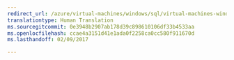 ```yaml
---
redirect_url: /azure/virtual-machines/windows/sql/virtual-machines-windows-sql-backup-recovery
translationtype: Human Translation
ms.sourcegitcommit: 0e3948b2907ab178d39c898610106df33b4533aa
ms.openlocfilehash: ccae4a3151d41e1ada0f2258ca0cc580f911670d
ms.lasthandoff: 02/09/2017

---
```

